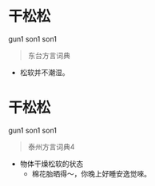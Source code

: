 # 干松松
gun1 son1 son1
> 东台方言词典
- 松软并不潮湿。

# 干松松
gun1 son1 son1
> 泰州方言词典4
- 物体干燥松软的状态
  - 棉花胎晒得～，你晚上好睡安逸觉唻。
